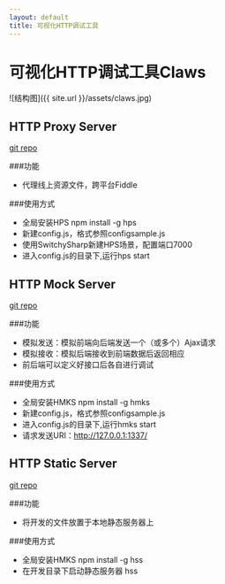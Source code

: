 ```yaml
---
layout: default
title: 可视化HTTP调试工具
---
```

# 可视化HTTP调试工具Claws

![结构图]({{ site.url }}/assets/claws.jpg)


## HTTP Proxy Server
[git repo](https://github.com/devWayne/hps.git)

###功能

- 代理线上资源文件，跨平台Fiddle

###使用方式

- 全局安装HPS npm install -g hps
- 新建config.js，格式参照configsample.js
- 使用SwitchySharp新建HPS场景，配置端口7000
- 进入config.js的目录下,运行hps start


## HTTP Mock Server
[git repo](https://github.com/devWayne/hmks.git)

###功能

- 模拟发送：模拟前端向后端发送一个（或多个）Ajax请求
- 模拟接收：模拟后端接收到前端数据后返回相应
- 前后端可以定义好接口后各自进行调试


###使用方式

- 全局安装HMKS npm install -g hmks
- 新建config.js，格式参照configsample.js
- 进入config.js的目录下,运行hmks start
- 请求发送URI：http://127.0.0.1:1337/



## HTTP Static Server
[git repo](https://github.com/devWayne/hss.git)

###功能

- 将开发的文件放置于本地静态服务器上

###使用方式

- 全局安装HMKS npm install -g hss
- 在开发目录下启动静态服务器 hss

